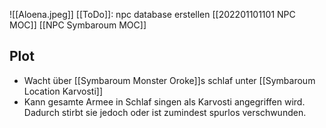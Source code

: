 ![[Aloena.jpeg]]
[[ToDo]]: npc database erstellen
[[202201101101 NPC MOC]]
[[NPC Symbaroum MOC]]

## Plot
- Wacht über [[Symbaroum Monster Oroke]]s schlaf unter [[Symbaroum Location Karvosti]]
- Kann gesamte Armee in Schlaf singen als Karvosti angegriffen wird. Dadurch stirbt sie jedoch oder ist zumindest spurlos verschwunden. 
